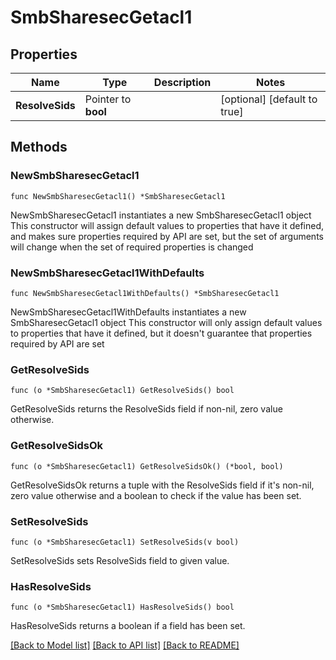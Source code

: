 # SmbSharesecGetacl1

## Properties

Name | Type | Description | Notes
------------ | ------------- | ------------- | -------------
**ResolveSids** | Pointer to **bool** |  | [optional] [default to true]

## Methods

### NewSmbSharesecGetacl1

`func NewSmbSharesecGetacl1() *SmbSharesecGetacl1`

NewSmbSharesecGetacl1 instantiates a new SmbSharesecGetacl1 object
This constructor will assign default values to properties that have it defined,
and makes sure properties required by API are set, but the set of arguments
will change when the set of required properties is changed

### NewSmbSharesecGetacl1WithDefaults

`func NewSmbSharesecGetacl1WithDefaults() *SmbSharesecGetacl1`

NewSmbSharesecGetacl1WithDefaults instantiates a new SmbSharesecGetacl1 object
This constructor will only assign default values to properties that have it defined,
but it doesn't guarantee that properties required by API are set

### GetResolveSids

`func (o *SmbSharesecGetacl1) GetResolveSids() bool`

GetResolveSids returns the ResolveSids field if non-nil, zero value otherwise.

### GetResolveSidsOk

`func (o *SmbSharesecGetacl1) GetResolveSidsOk() (*bool, bool)`

GetResolveSidsOk returns a tuple with the ResolveSids field if it's non-nil, zero value otherwise
and a boolean to check if the value has been set.

### SetResolveSids

`func (o *SmbSharesecGetacl1) SetResolveSids(v bool)`

SetResolveSids sets ResolveSids field to given value.

### HasResolveSids

`func (o *SmbSharesecGetacl1) HasResolveSids() bool`

HasResolveSids returns a boolean if a field has been set.


[[Back to Model list]](../README.md#documentation-for-models) [[Back to API list]](../README.md#documentation-for-api-endpoints) [[Back to README]](../README.md)


